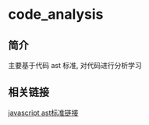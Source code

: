 # code_analysis

## 简介
主要基于代码 ast 标准, 对代码进行分析学习

## 相关链接
[javascript ast标准链接](https://github.com/babel/babel/blob/main/packages/babel-parser/ast/spec.md)
